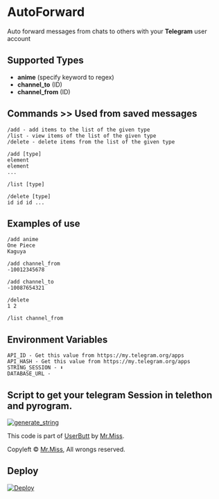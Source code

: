 # AutoForward

Auto forward messages from chats to others with your **Telegram** user account

## Supported Types

 - **anime** (specify keyword to regex)
 - **channel_to** (ID)
 - **channel_from** (ID)

## Commands >> Used from saved messages


```
/add - add items to the list of the given type
/list - view items of the list of the given type
/delete - delete items from the list of the given type
```


    /add [type]
    element
    element
    ...

    /list [type]

    /delete [type]
    id id id ...

## Examples of use 

    /add anime
    One Piece
    Kaguya

    /add channel_from
    -10012345678

    /add channel_to
    -10087654321

    /delete
    1 2

    /list channel_from


## Environment Variables

    API_ID - Get this value from https://my.telegram.org/apps
    API_HASH - Get this value from https://my.telegram.org/apps
    STRING_SESSION - ⬇️
    DATABASE_URL - 


## Script to get your telegram Session in telethon and pyrogram.

<a href="https://repl.it/@KeselekPermen/UserButt#main.py"><img src="https://img.shields.io/badge/run-string__session.py-blue?style=for-the-badge&logo=repl.it" alt="generate_string" /></a>

This code is part of [UserButt](https://github.com/KeselekPermen69/UserButt) by [Mr.Miss](https://github.com/KeselekPermen69).

Copyleft © [Mr.Miss](https://github.com/KeselekPermen69),  All wrongs reserved.


## Deploy
[![Deploy](https://www.herokucdn.com/deploy/button.svg)](https://heroku.com/deploy?template=https://github.com/RAJPUT681830/AutoForward)
